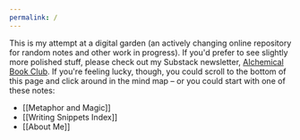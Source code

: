 ```yaml
---
permalink: /
---
```


This is my attempt at a digital garden (an actively changing online repository for random notes and other work in progress). If you'd prefer to see slightly more polished stuff, please check out my Substack newsletter, [Alchemical Book Club](http://lauragyre.substack.com). If you're feeling lucky, though, you could scroll to the bottom of this page and click around in the mind map – or you could start with one of these notes:

- [[Metaphor and Magic]]
- [[Writing Snippets Index]]
- [[About Me]]
